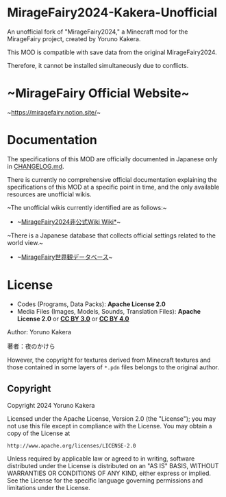 # MirageFairy2024-Kakera-Unofficial

An unofficial fork of "MirageFairy2024," a Minecraft mod for the MirageFairy project, created by Yoruno Kakera.

This MOD is compatible with save data from the original MirageFairy2024.

Therefore, it cannot be installed simultaneously due to conflicts.

# ~MirageFairy Official Website~

~https://miragefairy.notion.site/~

# Documentation

The specifications of this MOD are officially documented in Japanese only in [CHANGELOG.md](CHANGELOG.md).

There is currently no comprehensive official documentation explaining the specifications of this MOD at a specific point in time, and the only available resources are unofficial wikis.

~The unofficial wikis currently identified are as follows:~

- ~[MirageFairy2024非公式Wiki Wiki*](https://wikiwiki.jp/mifai2024/)~

~There is a Japanese database that collects official settings related to the world view.~

- ~[MirageFairy世界観データベース](https://miragefairy.github.io/MirageFairy2024/)~

# License

- Codes (Programs, Data Packs): **Apache License 2.0**
- Media Files (Images, Models, Sounds, Translation Files): **Apache License 2.0** or **[CC BY 3.0](https://creativecommons.org/licenses/by/3.0/)** or **[CC BY 4.0](https://creativecommons.org/licenses/by/4.0/)**

Author: Yoruno Kakera

著者：夜のかけら

However, the copyright for textures derived from Minecraft textures and those contained in some layers of `*.pdn` files belongs to the original author.

## Copyright

Copyright 2024 Yoruno Kakera

Licensed under the Apache License, Version 2.0 (the "License");
you may not use this file except in compliance with the License.
You may obtain a copy of the License at

    http://www.apache.org/licenses/LICENSE-2.0

Unless required by applicable law or agreed to in writing, software
distributed under the License is distributed on an "AS IS" BASIS,
WITHOUT WARRANTIES OR CONDITIONS OF ANY KIND, either express or implied.
See the License for the specific language governing permissions and
limitations under the License.
